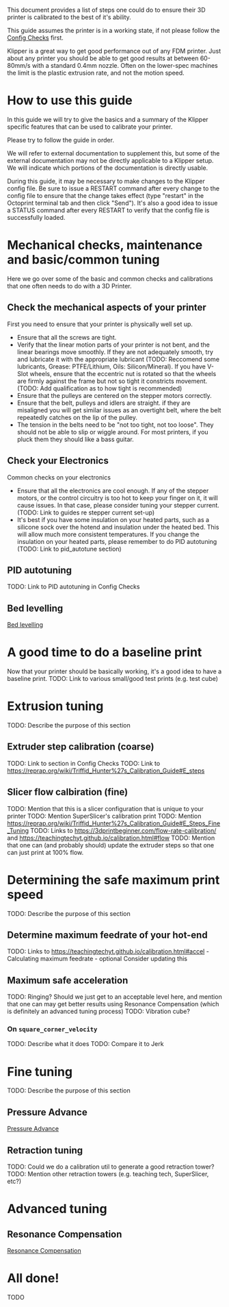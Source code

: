 This document provides a list of steps one could do to ensure their
3D printer is calibrated to the best of it's ability.

This guide assumes the printer is in a working state, if not please follow
the [Config Checks](Config_checks.md) first.

Klipper is a great way to get good performance out of any FDM printer.
Just about any printer you should be able to get good results at between
60-80mm/s with a standard 0.4mm nozzle. Often on the lower-spec machines
the limit is the plastic extrusion rate, and not the motion speed.



# How to use this guide

In this guide we will try to give the basics and a summary of the Klipper
specific features that can be used to calibrate your printer.

Please try to follow the guide in order.

We will refer to external documentation to supplement this, but some of the
external documentation may not be directly applicable to a Klipper setup.
We will indicate which portions of the documentation is directly usable.

During this guide, it may be necessary to make changes to the Klipper
config file. Be sure to issue a RESTART command after every change to
the config file to ensure that the change takes effect (type "restart"
in the Octoprint terminal tab and then click "Send"). It's also a good
idea to issue a STATUS command after every RESTART to verify that the
config file is successfully loaded.



# Mechanical checks, maintenance and basic/common tuning

Here we go over some of the basic and common checks and calibrations that
one often needs to do with a 3D Printer.


## Check the mechanical aspects of your printer

First you need to ensure that your printer is physically well set up.

* Ensure that all the screws are tight.
* Verify that the linear motion parts of your printer is not bent, and the
  linear bearings move smoothly. If they are not adequately smooth, try and
  lubricate it with the appropriate lubricant (TODO: Reccomend some lubricants, Grease: PTFE/Lithium, Oils: Silicon/Mineral).
  If you have V-Slot wheels, ensure that the eccentric nut is rotated so that
  the wheels are firmly against the frame but not so tight it constricts movement. (TODO: Add qualification as to how tight is recommended)
* Ensure that the pulleys are centered on the stepper motors correctly.
* Ensure that the belt, pulleys and idlers are straight. if they are misaligned
  you will get similar issues as an overtight belt, where the belt repeatedly
  catches on the lip of the pulley.
* The tension in the belts need to be "not too tight, not too loose".
  They should not be able to slip or wiggle around.
  For most printers, if you pluck them they should like a bass guitar.


## Check your Electronics

Common checks on your electronics

* Ensure that all the electronics are cool enough. If any of the stepper
  motors, or the control circuitry is too hot to keep your finger on it,
  it will cause issues.
  In that case, please consider tuning your stepper current. (TODO: Link to guides re stepper current set-up)
* It's best if you have some insulation on your heated parts,
  such as a silicone sock over the hotend and insulation under the heated bed.
  This will allow much more consistent temperatures.
  If you change the insulation on your heated parts, please remember to
  do PID autotuning (TODO: Link to pid_autotune section)


## PID autotuning

TODO: Link to PID autotuning in Config Checks


## Bed levelling

[Bed levelling](Bed_Level.md)


# A good time to do a baseline print

Now that your printer should be basically working, it's a good idea to have a baseline print.
TODO: Link to various small/good test prints (e.g. test cube)



# Extrusion tuning

TODO: Describe the purpose of this section

## Extruder step calibration (coarse)

TODO: Link to section in Config Checks
TODO: Link to https://reprap.org/wiki/Triffid_Hunter%27s_Calibration_Guide#E_steps


## Slicer flow calbiration (fine)

TODO: Mention that this is a slicer configuration that is unique to your printer
TODO: Mention SuperSlicer's calibration print
TODO: Mention https://reprap.org/wiki/Triffid_Hunter%27s_Calibration_Guide#E_Steps_Fine_Tuning
TODO: Links to https://3dprintbeginner.com/flow-rate-calibration/ and https://teachingtechyt.github.io/calibration.html#flow
TODO: Mention that one can (and probably should) update the extruder steps so that one can just print at 100% flow.



# Determining the safe maximum print speed

TODO: Describe the purpose of this section

## Determine maximum feedrate of your hot-end

TODO: Links to https://teachingtechyt.github.io/calibration.html#accel - Calculating maximum feedrate - optional
Consider updating this


## Maximum safe acceleration

TODO: Ringing? Should we just get to an acceptable level here, and mention that one can may get better results using Resonance Compensation (which is definitely an advanced tuning process)
TODO: Vibration cube?


### On `square_corner_velocity`

TODO: Describe what it does
TODO: Compare it to Jerk



# Fine tuning

TODO: Describe the purpose of this section


## Pressure Advance

[Pressure Advance](Pressure_Advance.md)


## Retraction tuning

TODO: Could we do a calibration util to generate a good retraction tower?
TODO: Mention other retraction towers (e.g. teaching tech, SuperSlicer, etc?)



# Advanced tuning


## Resonance Compensation

[Resonance Compensation](Resonance_Compensation.md)


# All done!

TODO
